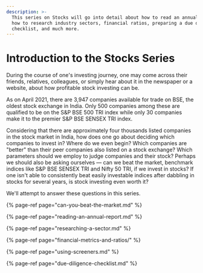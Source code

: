 ```yaml
---
description: >-
  This series on Stocks will go into detail about how to read an annual report,
  how to research industry sectors, financial ratios, preparing a due diligence
  checklist, and much more.
---
```


# Introduction to the Stocks Series

During the course of one's investing journey, one may come across their friends, relatives, colleagues, or simply hear about it in the newspaper or a website, about how profitable stock investing can be.

As on April 2021, there are 3,947 companies available for trade on BSE, the oldest stock exchange in India. Only 500 companies among these are qualified to be on the S&P BSE 500 TRI index while only 30 companies make it to the premier S&P BSE SENSEX TRI index.

Considering that there are approximately four thousands listed companies in the stock market in India, how does one go about deciding which companies to invest in? Where do we even begin? Which companies are "better" than their peer companies also listed on a stock exchange? Which parameters should we employ to judge companies and their stock? Perhaps we should also be asking ourselves — can we beat the market, benchmark indices like S&P BSE SENSEX TRI and Nifty 50 TRI, if we invest in stocks? If one isn't able to consistently beat easily investable indices after dabbling in stocks for several years, is stock investing even worth it?

We'll attempt to answer these questions in this series.

{% page-ref page="can-you-beat-the-market.md" %}

{% page-ref page="reading-an-annual-report.md" %}

{% page-ref page="researching-a-sector.md" %}

{% page-ref page="financial-metrics-and-ratios/" %}

{% page-ref page="using-screeners.md" %}

{% page-ref page="due-diligence-checklist.md" %}

